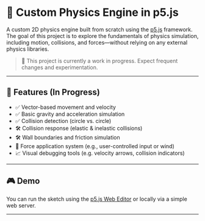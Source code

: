 # 🧪 Custom Physics Engine in p5.js

A custom 2D physics engine built from scratch using the [p5.js](https://p5js.org/) framework. The goal of this project is to explore the fundamentals of physics simulation, including motion, collisions, and forces—without relying on any external physics libraries.

> 🚧 This project is currently a work in progress. Expect frequent changes and experimentation.

---

## 🚀 Features (In Progress)

- ✅ Vector-based movement and velocity
- ✅ Basic gravity and acceleration simulation
- ✅ Collision detection (circle vs. circle)
- 🛠️ Collision response (elastic & inelastic collisions)
- 🛠️ Wall boundaries and friction simulation
- 🧪 Force application system (e.g., user-controlled input or wind)
- 📈 Visual debugging tools (e.g. velocity arrows, collision indicators)

---

## 🎮 Demo

You can run the sketch using the [p5.js Web Editor](https://editor.p5js.org/) or locally via a simple web server. 


---
